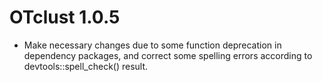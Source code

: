 # OTclust 1.0.5

* Make necessary changes due to some function deprecation in dependency packages, and correct some spelling errors according to devtools::spell_check() result.
